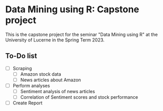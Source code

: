 # Data Mining using R: Capstone project
This is the capstone project for the seminar "Data Mining using R" at the University of Lucerne in the Spring Term 2023.

## To-Do list
- [ ] Scraping
  - [ ] Amazon stock data
  - [ ] News articles about Amazon
- [ ] Perform analyses
  - [ ] Sentiment analysis of news articles
  - [ ] Correlation of Sentiment scores and stock performance
- [ ] Create Report

